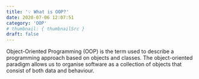 ```yaml
---
title: '💡 What is OOP?'
date: 2020-07-06 12:07:51
category: 'OOP'
# thumbnail: { thumbnailSrc }
draft: false
---
```


Object-Oriented Programming (OOP) is the term used to describe a programming approach based on objects and classes. The object-oriented paradigm allows us to organise software as a collection of objects that consist of both data and behaviour.